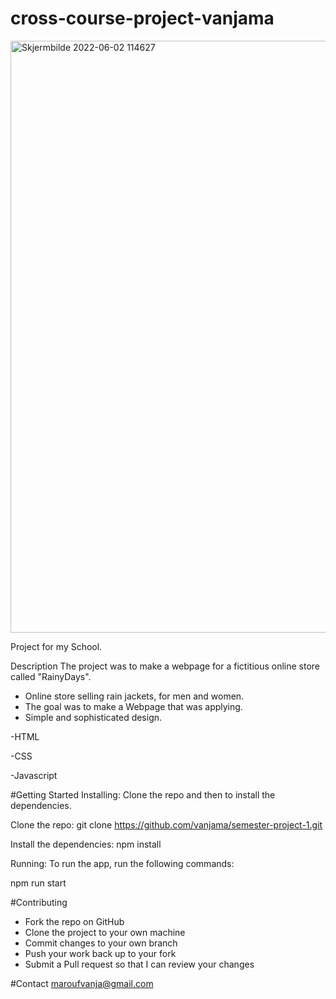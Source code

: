 # cross-course-project-vanjama
<img width="947" alt="Skjermbilde 2022-06-02 114627" src="https://user-images.githubusercontent.com/91538702/171603574-a2925252-6894-4ba4-a9e9-be29178a79c3.png">


Project for my School. 

Description
The project was to make a webpage for a fictitious online store called "RainyDays".

- Online store selling rain jackets, for men and women. 
- The goal was to make a Webpage that was applying.
- Simple and sophisticated design.

-HTML

-CSS

-Javascript

#Getting Started
Installing: Clone the repo and then to install the dependencies.

Clone the repo: git clone https://github.com/vanjama/semester-project-1.git

Install the dependencies: npm install

Running: To run the app, run the following commands:

npm run start

#Contributing
- Fork the repo on GitHub
- Clone the project to your own machine
- Commit changes to your own branch
- Push your work back up to your fork
- Submit a Pull request so that I can review your changes

#Contact
maroufvanja@gmail.com
